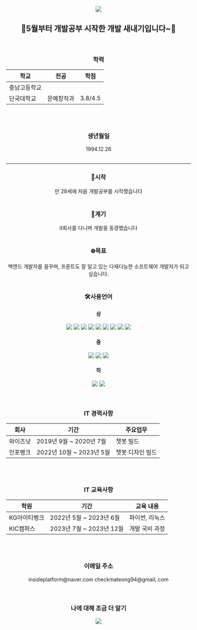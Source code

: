 <div align= center> 
<img src="https://capsule-render.vercel.app/api?type=waving&color=blueheight=200&section=header&text=PORTFOLIO&fontSize=100" />
</div>



<div align= center> 
<h2> 🌿5월부터 개발공부 시작한 개발 새내기입니다~🌿 </h2>
<br> 

 <h3>학력</h3> 

|학교|전공|학점|
|----------|-----------|-----------|
|충남고등학교| | | 
 단국대학교|문예창작과|3.8/4.5|
 <br>
 <br>

<h3>생년월일</h3>    
1994.12.26
 <br>
 <br>

<hr>
 
 
<h3>🌰시작</h3>
만 28세에 처음 개발공부를 시작했습니다
 <br>
 <br>

<h3>🌷계기</h3>
it회사를 다니며 개발을 동경했습니다
 <br>
 <br>

<h3>❄️목표</h3>
백엔드 개발자를 꿈꾸며, 프론트도 잘 알고 있는 다재다능한 소프트웨어 개발자가 되고 싶습니다.
 <br>
 <br>

<h3>🛠사용언어</h3>
</div>


<div align= center> 
  <h4>상</h4>
  <img src="https://img.shields.io/badge/java-007396?style=for-the-badge&logo=java&logoColor=white"> 
  <img src="https://img.shields.io/badge/html5-E34F26?style=for-the-badge&logo=html5&logoColor=white"> 
  <img src="https://img.shields.io/badge/css-1572B6?style=for-the-badge&logo=css3&logoColor=white"> 
  <img src="https://img.shields.io/badge/javascript-F7DF1E?style=for-the-badge&logo=javascript&logoColor=black"> 
  <img src="https://img.shields.io/badge/jquery-0769AD?style=for-the-badge&logo=jquery&logoColor=white">
  <img src="https://img.shields.io/badge/oracle-F80000?style=for-the-badge&logo=oracle&logoColor=white"> 
  <img src="https://img.shields.io/badge/apache tomcat-F8DC75?style=for-the-badge&logo=apachetomcat&logoColor=white">
  <img src="https://img.shields.io/badge/github-181717?style=for-the-badge&logo=github&logoColor=white">
  <img src="https://img.shields.io/badge/git-F05032?style=for-the-badge&logo=git&logoColor=white">
  <br>

  <h4>중</h4>
  <img src="https://img.shields.io/badge/mysql-4479A1?style=for-the-badge&logo=mysql&logoColor=white"> 
  <img src="https://img.shields.io/badge/spring-6DB33F?style=for-the-badge&logo=spring&logoColor=white">
  <img src="https://img.shields.io/badge/mysql-4479A1?style=for-the-badge&logo=mysql&logoColor=white"> 
  <br>

  <h4>하</h4>
  <img src="https://img.shields.io/badge/django-092E20?style=for-the-badge&logo=django&logoColor=white">
  <img src="https://img.shields.io/badge/bootstrap-7952B3?style=for-the-badge&logo=bootstrap&logoColor=white">
  <br>
</div>
 <br>
 <br>

<div align= center> 
<h3>IT 경력사항</h3>

|회사|기간|주요업무|
|----------|-----------|----------|
|와이즈넛|2019년 9월 ~ 2020년 7월|챗봇 빌드|
|인포뱅크|2022년 10월 ~ 2023년 5월|챗봇 디자인 빌드|
</div>
 <br>
 <br>

<div align= center> 
<h3>IT 교육사항</h3>

|학원|기간|교육 내용|
|----------|-----------|----------|
|KG아이티뱅크|2022년 5월 ~ 2023년 6월|파이썬, 리눅스|
|KIC캠퍼스|2023년 7월 ~ 2023년 12월|개발 국비 과정|
</div>
 <br>
 <br>

<div align= center> 
<h3>이메일 주소</h3>
insideplatform@naver.com
checkmateong94@gmail;.com
</div>
 <br>
 <br>

<div align= center>
<h3>나에 대해 조금 더 알기</h3>
<a href="https://velog.io/@ongong999"><img src="https://img.shields.io/badge/Velog-20C997?style=flat-square&logo=Velog&logoColor=white"/></a>
</div>

